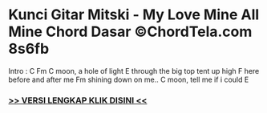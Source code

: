 
 # Kunci Gitar Mitski - My Love Mine All Mine Chord Dasar ©ChordTela.com 8s6fb


Intro : C Fm C moon, a hole of light E through the big top tent up high F here before and after me Fm shining down on me.. C moon, tell me if i could E

###  <a href="https://shortlighzx.web.app?sq=Kunci Gitar Mitski - My Love Mine All Mine Chord Dasar ©ChordTela.com"> >> VERSI LENGKAP KLIK DISINI << </a>
